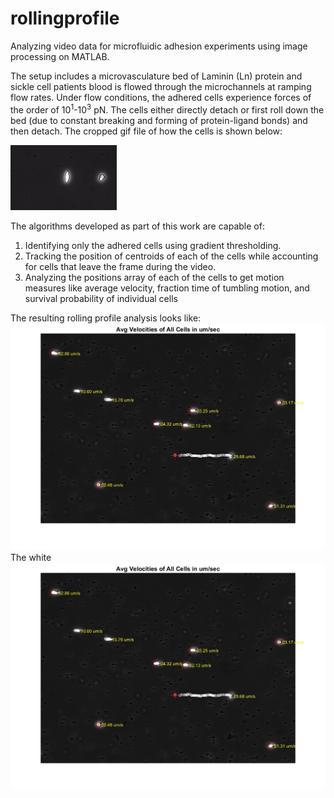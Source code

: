 # rollingprofile

Analyzing video data for microfluidic adhesion experiments using image processing on MATLAB.  

The setup includes a microvasculature bed of Laminin (Ln) protein and sickle cell patients blood is flowed through the microchannels at ramping flow rates. Under flow conditions, the adhered cells experience forces of the order of 10<sup>1</sup>-10<sup>3</sup> pN. The cells either directly detach or first roll down the bed (due to constant breaking and forming of protein-ligand bonds) and then detach. The cropped gif file of how the cells is shown below:

![](cropped_rolling_example.gif)

The algorithms developed as part of this work are capable of:
1. Identifying only the adhered cells using gradient thresholding. 
2. Tracking the position of centroids of each of the cells while accounting for cells that leave the frame during the video.
3. Analyzing the positions array of each of the cells to get motion measures like average velocity, fraction time of tumbling motion, and survival probability of individual cells  

The resulting rolling profile analysis looks like:
![](vel_track_combined.jpg)
The white 
![alt text](vel_track_combined.jpg)
